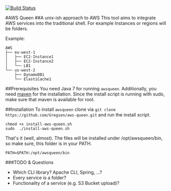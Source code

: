 [![Build Status](https://travis-ci.org/Gregsen/aws-queen.svg?branch=master)](https://travis-ci.org/Gregsen/aws-queen)

#AWS Queen
##A unix-ish approach to AWS
This tool aims to integrate AWS services into the traditional shell. For example Instances or regions will be folders.

Example:

```
AWS
├── eu-west-1
│   ├── EC2-Instance1
│   ├── EC2-Instance2
│   └── LB1
└── us-west-2
    ├── DynamoDB1
    └── ElastiCache1
```
##Prerequisites
You need Java 7 for running ```awsqueen```. Additionally, you need [maven](http://maven.apache.org) for the installation.
Since the install script is running with sudo, make sure that maven is available for root.

##Installation
To install ```awsqueen``` clone via ```git clone https://github.com/Gregsen/aws-queen.git``` and run the install
script.
```
chmod +x install-aws-queen.sh
sudo  ./install-aws-queen.sh
```
That's it (well, almost). The files will be installed under /opt/awsqueen/bin, so make sure, this folder is in
your PATH.
```
PATH=$PATH:/opt/awsqueen/bin
```

###TODO & Questions
 - Which CLI library? Apache CLI, Spring, ...?
 - Every service is a folder?
 - Functionality of a service (e.g. S3 Bucket upload)?
